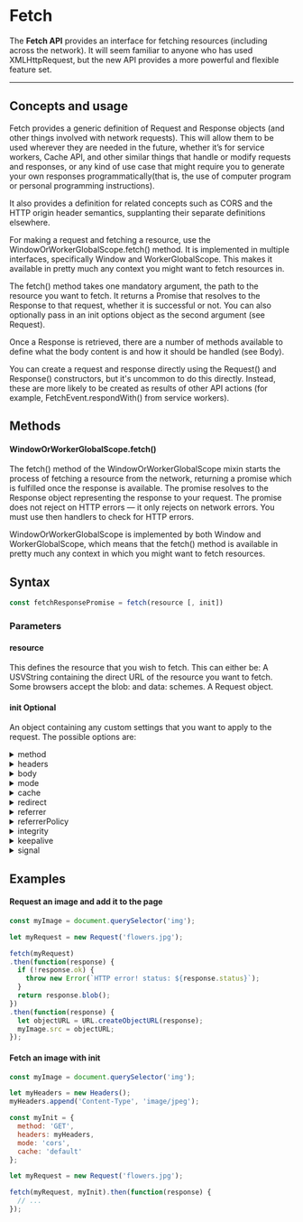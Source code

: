 # Fetch
The **Fetch API** provides an interface for fetching resources (including across the network). It will seem familiar to anyone who has used XMLHttpRequest, but the new API provides a more powerful and flexible feature set.

---

## Concepts and usage
Fetch provides a generic definition of Request and Response objects (and other things involved with network requests). This will allow them to be used wherever they are needed in the future, whether it’s for service workers, Cache API, and other similar things that handle or modify requests and responses, or any kind of use case that might require you to generate your own responses programmatically(that is, the use of computer program or personal programming instructions).

It also provides a definition for related concepts such as CORS and the HTTP origin header semantics, supplanting their separate definitions elsewhere.

For making a request and fetching a resource, use the WindowOrWorkerGlobalScope.fetch() method. It is implemented in multiple interfaces, specifically Window and WorkerGlobalScope. This makes it available in pretty much any context you might want to fetch resources in.

The fetch() method takes one mandatory argument, the path to the resource you want to fetch. It returns a Promise that resolves to the Response to that request, whether it is successful or not. You can also optionally pass in an init options object as the second argument (see Request).

Once a Response is retrieved, there are a number of methods available to define what the body content is and how it should be handled (see Body).

You can create a request and response directly using the Request() and Response() constructors, but it's uncommon to do this directly. Instead, these are more likely to be created as results of other API actions (for example, FetchEvent.respondWith() from service workers).

## Methods

#### WindowOrWorkerGlobalScope.fetch()

The fetch() method of the WindowOrWorkerGlobalScope mixin starts the process of fetching a resource from the network, returning a promise which is fulfilled once the response is available. The promise resolves to the Response object representing the response to your request. The promise does not reject on HTTP errors — it only rejects on network errors. You must use then handlers to check for HTTP errors.

WindowOrWorkerGlobalScope is implemented by both Window and WorkerGlobalScope, which means that the fetch() method is available in pretty much any context in which you might want to fetch resources.

## Syntax
```js
const fetchResponsePromise = fetch(resource [, init])
```
### Parameters
#### resource
This defines the resource that you wish to fetch. This can either be:
A USVString containing the direct URL of the resource you want to fetch. Some browsers accept the blob: and data: schemes.
A Request object.
#### init Optional
An object containing any custom settings that you want to apply to the request. The possible options are:

<details><summary>method</summary>

The request method, e.g., GET, POST.

</details>
<details><summary>headers</summary>
Any headers you want to add to your request, contained within a Headers object or an object literal with ByteString values. Note that some names are forbidden.
</details>
<details><summary>body</summary>
Any body that you want to add to your request: this can be a Blob, BufferSource, FormData, URLSearchParams, USVString, or ReadableStream object. Note that a request using the GET or HEAD method cannot have a body.
</details>
<details><summary>mode</summary>
The mode you want to use for the request, e.g., cors, no-cors, or same-origin.
credentials
The request credentials you want to use for the request: omit, same-origin, or include. To automatically send cookies for the current domain, this option must be provided. Starting with Chrome 50, this property also takes a FederatedCredential instance or a PasswordCredential instance.
</details>
<details><summary>cache</summary>
The cache mode you want to use for the request.
</details>
<details><summary>redirect</summary>
The redirect mode to use: follow (automatically follow redirects), error (abort with an error if a redirect occurs), or manual (handle redirects manually). In Chrome the default is follow (before Chrome 47 it defaulted to manual).
</details>
<details><summary>referrer</summary>
A USVString specifying the referrer of the request. This can be a same-origin URL, about:client, or an empty string.
</details>
<details><summary>referrerPolicy</summary>
Specifies the referrer policy to use for the request. May be one of no-referrer, no-referrer-when-downgrade, same-origin, origin, strict-origin, origin-when-cross-origin, strict-origin-when-cross-origin, or unsafe-url.
</details>
<details><summary>integrity</summary>
Contains the subresource integrity value of the request (e.g., sha256-BpfBw7ivV8q2jLiT13fxDYAe2tJllusRSZ273h2nFSE=).
</details>
<details><summary>keepalive</summary>
The keepalive option can be used to allow the request to outlive the page. Fetch with the keepalive flag is a replacement for the Navigator.sendBeacon() API. 
</details>
<details><summary>signal</summary>
An AbortSignal object instance; allows you to communicate with a fetch request and abort it if desired via an AbortController.
</details>

## Examples
#### Request an image and add it to the page

```js
const myImage = document.querySelector('img');

let myRequest = new Request('flowers.jpg');

fetch(myRequest)
.then(function(response) {
  if (!response.ok) {
    throw new Error(`HTTP error! status: ${response.status}`);
  }
  return response.blob();
})
.then(function(response) {
  let objectURL = URL.createObjectURL(response);
  myImage.src = objectURL;
});
```

#### Fetch an image with init

```js
const myImage = document.querySelector('img');

let myHeaders = new Headers();
myHeaders.append('Content-Type', 'image/jpeg');

const myInit = {
  method: 'GET',
  headers: myHeaders,
  mode: 'cors',
  cache: 'default'
};

let myRequest = new Request('flowers.jpg');

fetch(myRequest, myInit).then(function(response) {
  // ... 
});
```